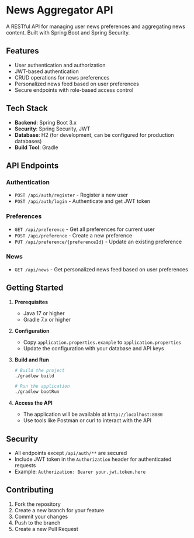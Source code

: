 # News Aggregator API

A RESTful API for managing user news preferences and aggregating news content. Built with Spring Boot and Spring Security.

## Features

- User authentication and authorization
- JWT-based authentication
- CRUD operations for news preferences
- Personalized news feed based on user preferences
- Secure endpoints with role-based access control

## Tech Stack

- **Backend**: Spring Boot 3.x
- **Security**: Spring Security, JWT
- **Database**: H2 (for development, can be configured for production databases)
- **Build Tool**: Gradle

## API Endpoints

### Authentication
- `POST /api/auth/register` - Register a new user
- `POST /api/auth/login` - Authenticate and get JWT token

### Preferences
- `GET /api/preference` - Get all preferences for current user
- `POST /api/preference` - Create a new preference
- `PUT /api/preference/{preferenceId}` - Update an existing preference

### News
- `GET /api/news` - Get personalized news feed based on user preferences

## Getting Started

1. **Prerequisites**
   - Java 17 or higher
   - Gradle 7.x or higher

2. **Configuration**
   - Copy `application.properties.example` to `application.properties`
   - Update the configuration with your database and API keys

3. **Build and Run**
   ```bash
   # Build the project
   ./gradlew build
   
   # Run the application
   ./gradlew bootRun
   ```

4. **Access the API**
   - The application will be available at `http://localhost:8080`
   - Use tools like Postman or curl to interact with the API

## Security

- All endpoints except `/api/auth/**` are secured
- Include JWT token in the `Authorization` header for authenticated requests
- Example: `Authorization: Bearer your.jwt.token.here`

## Contributing

1. Fork the repository
2. Create a new branch for your feature
3. Commit your changes
4. Push to the branch
5. Create a new Pull Request

